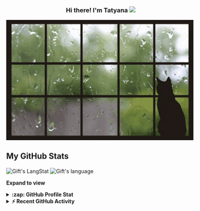 <!-- Heading -->
<h3 align="center">Hi there! I'm Tatyana <img src = "https://media1.tenor.com/m/11NW6dX4FCgAAAAC/happy-doggo.gif" width = 30px></h3>

<!-- code gif-->
<img align="center" alt="GIF" src="./code.gif" width="500" height="320" />
 
  <!-- GitHub section -->

 ##  My GitHub Stats 
 
 <div>
   <img align="center" src="https://github-readme-streak-stats.herokuapp.com/?user=tatyanakrivonogova" alt="Gift's LangStat" />
  <img align="center" src="https://github-readme-stats.vercel.app/api/top-langs?username=tatyanakrivonogova&langs_count=10&show_icons=true&locale=en&layout=compact&theme=light" alt="Gift's language" height="192px"  width="500px"/>
</div>

**Expand to view**
<details>
  <summary><b>:zap: GitHub Profile Stat</b></summary>
  <img src="https://github-readme-stats.anuraghazra1.vercel.app/api?username=tatyanakrivonogova&show_icons=true" />
</details>
<details>
  <summary><b>⚡ Recent GitHub Activity</b></summary>
  <br/>
   <a href="https://github.com/tatyanakrivonogova/"><img alt="Gift' Activity Graph" src="https://activity-graph.herokuapp.com/graph?username=tatyanakrivonogova&custom_title=Gift's%20Contribution%20Graph&theme=react-dark" /></a>
  <br/>
</details>

<!-- GitHub section: END -->

<!-- THE END -->
